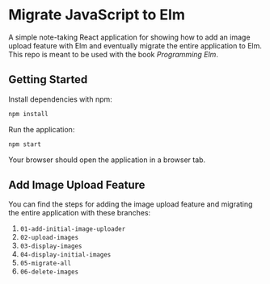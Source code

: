 # Migrate JavaScript to Elm

A simple note-taking React application for showing how to add an image upload feature with Elm and eventually migrate the entire application to Elm. This repo is meant to be used with the book _Programming Elm_.

## Getting Started

Install dependencies with npm:

```bash
npm install
```

Run the application:

```bash
npm start
```

Your browser should open the application in a browser tab.

## Add Image Upload Feature

You can find the steps for adding the image upload feature and migrating the entire application with these branches:

1. `01-add-initial-image-uploader`
2. `02-upload-images`
3. `03-display-images`
4. `04-display-initial-images`
5. `05-migrate-all`
6. `06-delete-images`
